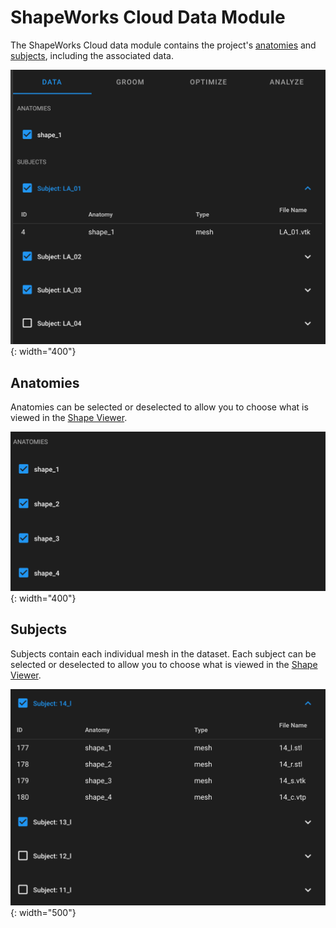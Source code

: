 # ShapeWorks Cloud Data Module

The ShapeWorks Cloud data module contains the project's [anatomies](#anatomies) and [subjects](#subjects), including the associated data.

![ShapeWorks Cloud Data Module](../img/cloud/data_module.png){: width="400"}

## Anatomies

Anatomies can be selected or deselected to allow you to choose what is viewed in the [Shape Viewer](cloud-shape-viewer.md).

![Multiple Anatomies in a Project](../img/cloud/multiple_anatomies.png){: width="400"}

## Subjects

Subjects contain each individual mesh in the dataset. Each subject can be selected or deselected to allow you to choose what is viewed in the [Shape Viewer](cloud-shape-viewer.md).

![Subject with Multiple Anatomies](../img/cloud/subject_multiple_anatomies.png){: width="500"}
